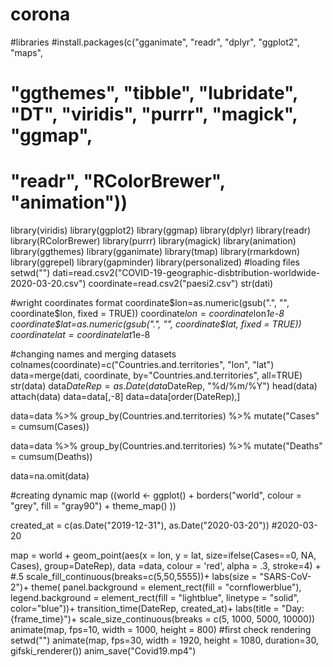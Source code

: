 # corona
#libraries
#install.packages(c("gganimate", "readr", "dplyr", "ggplot2", "maps",
#                   "ggthemes", "tibble", "lubridate", "DT", "viridis", "purrr", "magick", "ggmap",
#                   "readr", "RColorBrewer", "animation"))
library(viridis)
library(ggplot2) 
library(ggmap) 
library(dplyr) 
library(readr) 
library(RColorBrewer) 
library(purrr) 
library(magick) 
library(animation)
library(ggthemes)
library(gganimate)
library(tmap)
library(rmarkdown)
library(ggrepel)
library(gapminder)
library(personalized)
#loading files
setwd("")
dati=read.csv2("COVID-19-geographic-disbtribution-worldwide-2020-03-20.csv")
coordinate=read.csv2("paesi2.csv")
str(dati)

#wright coordinates format
coordinate$lon=as.numeric(gsub(".", "", coordinate$lon, fixed = TRUE))
coordinate$lon=coordinate$lon*1e-8
coordinate$lat=as.numeric(gsub(".", "", coordinate$lat, fixed = TRUE))
coordinate$lat=coordinate$lat*1e-8


#changing names and merging datasets
colnames(coordinate)=c("Countries.and.territories", "lon", "lat")
data=merge(dati, coordinate, by="Countries.and.territories", all=TRUE)
str(data)
data$DateRep=as.Date(data$DateRep,  "%d/%m/%Y")
head(data)
attach(data)
data=data[,-8]
data=data[order(DateRep),]

data=data %>%
  group_by(Countries.and.territories) %>%
  mutate("Cases" = cumsum(Cases))

data=data %>%
  group_by(Countries.and.territories) %>%
  mutate("Deaths" = cumsum(Deaths))

data=na.omit(data)

#creating dynamic map
((world <- ggplot() +
    borders("world", colour = "grey", fill = "gray90") +
    theme_map() ))
  
created_at = c(as.Date("2019-12-31"),
               as.Date("2020-03-20"))  #2020-03-20

map = world +
  geom_point(aes(x = lon, y = lat, size=ifelse(Cases==0, NA, Cases), group=DateRep),
             data =data,
             colour = 'red', alpha = .3, stroke=4) + #.5
  scale_fill_continuous(breaks=c(5,50,5555))+
  labs(size = "SARS-CoV-2")+
  theme( panel.background = element_rect(fill = "cornflowerblue"),
         legend.background = element_rect(fill = "lightblue", linetype = "solid",
                                          color="blue"))+
  transition_time(DateRep, created_at)+
  labs(title = "Day: {frame_time}")+
  scale_size_continuous(breaks = c(5, 1000, 5000, 10000))
animate(map, fps=10, width = 1000, height = 800) #first check rendering
setwd("")
animate(map, fps=30, width = 1920, height = 1080, duration=30, gifski_renderer())
anim_save("Covid19.mp4")
